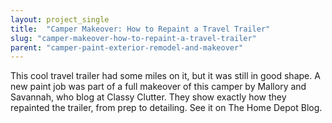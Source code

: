 ```yaml
---
layout: project_single
title:  "Camper Makeover: How to Repaint a Travel Trailer"
slug: "camper-makeover-how-to-repaint-a-travel-trailer"
parent: "camper-paint-exterior-remodel-and-makeover"
---
```

This cool travel trailer had some miles on it, but it was still in good shape. A new paint job was part of a full makeover of this camper by Mallory and Savannah, who blog at Classy Clutter. They show exactly how they repainted the trailer, from prep to detailing. See it on The Home Depot Blog.